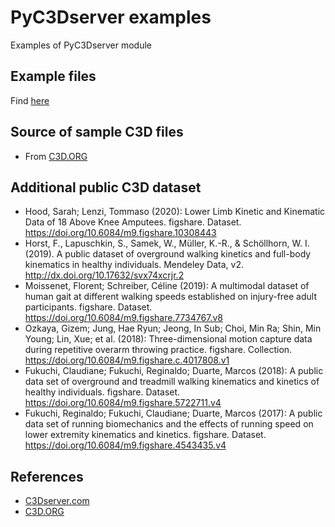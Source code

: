 # PyC3Dserver examples
Examples of PyC3Dserver module

## Example files
Find [here](https://github.com/mkjung99/pyc3dserver_examples/tree/master/Examples)

## Source of sample C3D files
- From [C3D.ORG](https://www.c3d.org/sampledata.html)

## Additional public C3D dataset
- Hood, Sarah; Lenzi, Tommaso (2020): Lower Limb Kinetic and Kinematic Data of 18 Above Knee Amputees. figshare. Dataset. https://doi.org/10.6084/m9.figshare.10308443
- Horst, F., Lapuschkin, S., Samek, W., Müller, K.-R., & Schöllhorn, W. I. (2019). A public dataset of overground walking kinetics and full-body kinematics in healthy individuals. Mendeley Data, v2. http://dx.doi.org/10.17632/svx74xcrjr.2
- Moissenet, Florent; Schreiber, Céline (2019): A multimodal dataset of human gait at different walking speeds established on injury-free adult participants. figshare. Dataset. https://doi.org/10.6084/m9.figshare.7734767.v8
- Ozkaya, Gizem; Jung, Hae Ryun; Jeong, In Sub; Choi, Min Ra; Shin, Min Young; Lin, Xue; et al. (2018): Three-dimensional motion capture data during repetitive overarm throwing practice. figshare. Collection. https://doi.org/10.6084/m9.figshare.c.4017808.v1
- Fukuchi, Claudiane; Fukuchi, Reginaldo; Duarte, Marcos (2018): A public data set of overground and treadmill walking kinematics and kinetics of healthy individuals. figshare. Dataset. https://doi.org/10.6084/m9.figshare.5722711.v4
- Fukuchi, Reginaldo; Fukuchi, Claudiane; Duarte, Marcos (2017): A public data set of running biomechanics and the effects of running speed on lower extremity kinematics and kinetics. figshare. Dataset. https://doi.org/10.6084/m9.figshare.4543435.v4


## References
- [C3Dserver.com](https://www.c3dserver.com/)
- [C3D.ORG](https://www.c3d.org/)
